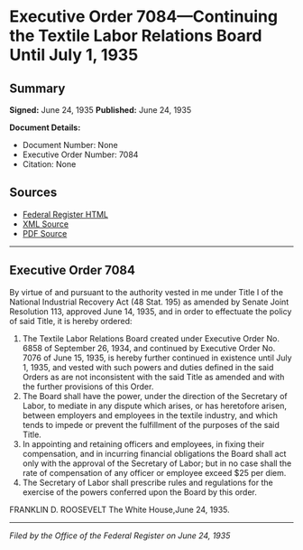 # Executive Order 7084—Continuing the Textile Labor Relations Board Until July 1, 1935

## Summary

**Signed:** June 24, 1935
**Published:** June 24, 1935

**Document Details:**
- Document Number: None
- Executive Order Number: 7084
- Citation: None

## Sources
- [Federal Register HTML](https://www.presidency.ucsb.edu/documents/executive-order-7084-continuing-the-textile-labor-relations-board-until-july-1-1935)
- [XML Source](None)
- [PDF Source](None)

---

## Executive Order 7084

By virtue of and pursuant to the authority vested in me under Title I of the National Industrial Recovery Act (48 Stat. 195) as amended by Senate Joint Resolution 113, approved June 14, 1935, and in order to effectuate the policy of said Title, it is hereby ordered:
1. The Textile Labor Relations Board created under Executive Order No. 6858 of September 26, 1934, and continued by Executive Order No. 7076 of June 15, 1935, is hereby further continued in existence until July 1, 1935, and vested with such powers and duties defined in the said Orders as are not inconsistent with the said Title as amended and with the further provisions of this Order.
2. The Board shall have the power, under the direction of the Secretary of Labor, to mediate in any dispute which arises, or has heretofore arisen, between employers and employees in the textile industry, and which tends to impede or prevent the fulfillment of the purposes of the said Title.
3. In appointing and retaining officers and employees, in fixing their compensation, and in incurring financial obligations the Board shall act only with the approval of the Secretary of Labor; but in no case shall the rate of compensation of any officer or employee exceed $25 per diem.
4. The Secretary of Labor shall prescribe rules and regulations for the exercise of the powers conferred upon the Board by this order.

FRANKLIN D. ROOSEVELT
The White House,June 24, 1935.

---

*Filed by the Office of the Federal Register on June 24, 1935*
